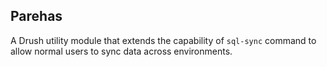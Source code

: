 Parehas
--------
A Drush utility module that extends the capability of `sql-sync` command to 
allow normal users to sync data across environments.